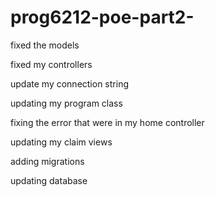 # prog6212-poe-part2-

fixed the models

fixed my controllers

update my connection string

updating my program class

fixing the error that were in my home controller

updating my claim views

adding migrations 

updating database
